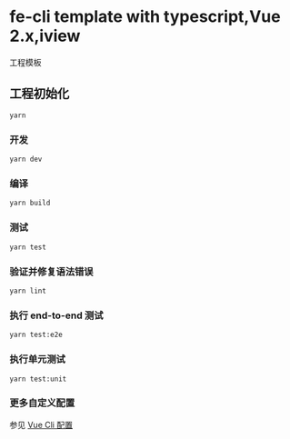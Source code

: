 # fe-cli template with typescript,Vue 2.x,iview

工程模板

## 工程初始化
```
yarn
```

### 开发
```
yarn dev
```

### 编译
```
yarn build
```

### 测试
```
yarn test
```

### 验证并修复语法错误
```
yarn lint
```

### 执行 end-to-end 测试
```
yarn test:e2e
```

### 执行单元测试
```
yarn test:unit
```

### 更多自定义配置
参见 [Vue Cli 配置](https://cli.vuejs.org/zh/config/)
